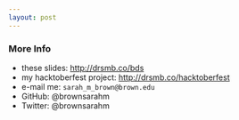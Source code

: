 ```yaml
---
layout: post
---
```


### More Info

 - these slides: http://drsmb.co/bds
 - my hacktoberfest project: http://drsmb.co/hacktoberfest
 - e-mail me: `sarah_m_brown@brown.edu`
 - GitHub: @brownsarahm
 - Twitter: @brownsarahm
